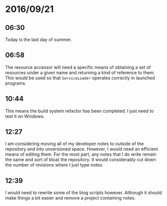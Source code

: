 # 2016/09/21

## 06:30

Today is the last day of summer.

## 06:58

The resource accessor will need a specific means of obtaining a set of
resources under a given name and returning a kind of reference to them. This
would be used so that `ServiceLoader` operates correctly in launched programs.

## 10:44

This means the build system refactor has been completed. I just need to test
it on Windows.

## 12:27

I am considering moving all of my developer notes to outside of the repository
and into unversioned space. However, I would need an efficient means of editing
them. For the most part, any notes that I do write remain the same and sort
of bloat the repository. It would considerably cut down the number of revisions
where I just type notes.

## 12:39

I would need to rewrite some of the blog scripts however. Although it should
make things a bit easier and remove a project containing notes.

